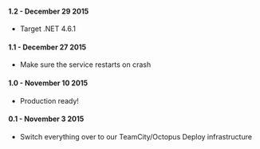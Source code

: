 #### 1.2 - December 29 2015
* Target .NET 4.6.1

#### 1.1 - December 27 2015
* Make sure the service restarts on crash

#### 1.0 - November 10 2015
* Production ready!

#### 0.1 - November 3 2015
* Switch everything over to our TeamCity/Octopus Deploy infrastructure
